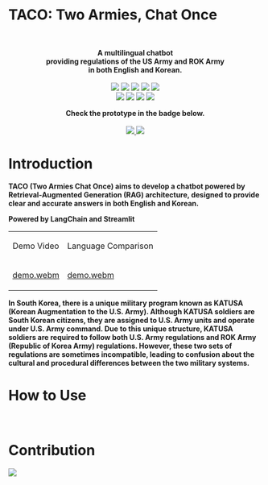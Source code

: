 # TACO: Two Armies, Chat Once
<br/>

<p align="center">
  <strong>A multilingual chatbot<br/>providing regulations of the US Army and ROK Army<br/>in both English and Korean.</strong>
  <br/>
  <br/>
  <img src="https://img.shields.io/badge/LangChain-1C3C3C?style=flat-square&logo=langchain&logoColor=white"/>
  <img src="https://img.shields.io/badge/LangSmith-1C3C3C?style=flat-square&logo=langchain&logoColor=white"/>
  <img src="https://img.shields.io/badge/ChatGPT-412991?style=flat-square&logo=openai&logoColor=white"/>
  <img src="https://img.shields.io/badge/Gemini-8E75B2?style=flat-square&logo=googlegemini&logoColor=white"/>
  <img src="https://img.shields.io/badge/Ollama-000000?style=flat-square&logo=Ollama&logoColor=white"/>
  <br/>
  <img src="https://img.shields.io/badge/FastAPI-009688?style=flat-square&logo=fastapi&logoColor=white"/>
  <img src="https://img.shields.io/badge/streamlit-FF4B4B?style=flat-square&logo=streamlit&logoColor=white"/>
  <img src="https://img.shields.io/badge/Docker-2496ED?style=flat-square&logo=Docker&logoColor=white"/>
  <img src="https://img.shields.io/badge/Jenkins-D24939?style=flat-square&logo=jenkins&logoColor=white"/>
</p>

<p align="center">  
  <strong>Check the prototype in the badge below.<strong>
  <br/>
  <br/>
  <a href='https://my-dear-pass-usfk.vercel.app/'>
    <img src="https://img.shields.io/badge/Product-Vercel-000000?style=flat-square"/>
  </a>
  <a href='https://colab.research.google.com/drive/13-VZyx3LiYPRS8aw-AcMSBK0Z4--TF2j?usp=sharing'>
    <img src="https://img.shields.io/badge/Tutorial-Google%20Colab-F9AB00?style=flat-square"/>
  </a>
</p>

# Introduction

TACO (Two Armies Chat Once) aims to develop a chatbot powered by Retrieval-Augmented Generation (RAG) architecture, designed to provide clear and accurate answers in both English and Korean.

Powered by LangChain and Streamlit
<br/>

<table>
  <tr>
     <td>
      <p align='center'>
        Demo Video
      </p>
    </td>
    <td>
      <p align='center'>
        Language Comparison
      </p>
    </td>
  </tr>
  
  <tr>
    <td style="width:1/2;">

[demo.webm](https://github.com/user-attachments/assets/6b818b4d-6e78-444d-8fed-a73401ebc6d7)

</td>
    <td style="width:1/2;">

[demo.webm](https://github.com/user-attachments/assets/6b818b4d-6e78-444d-8fed-a73401ebc6d7)

</td>
  </tr>
</table>

In South Korea, there is a unique military program known as KATUSA (Korean Augmentation to the U.S. Army). Although KATUSA soldiers are South Korean citizens, they are assigned to U.S. Army units and operate under U.S. Army command. Due to this unique structure, KATUSA soldiers are required to follow both U.S. Army regulations and ROK Army (Republic of Korea Army) regulations. However, these two sets of regulations are sometimes incompatible, leading to confusion about the cultural and procedural differences between the two military systems.
<br/>

# How to Use

<br/>

# Contribution

<!--
https://contrib.rocks/preview?repo=angular%2Fangular-ja
-->

<a href="https://github.com/ziweek/two-armies-chat-once/graphs/contributors">
    <img src="https://contrib.rocks/image?repo=ziweek/two-armies-chat-once" />
</a>
